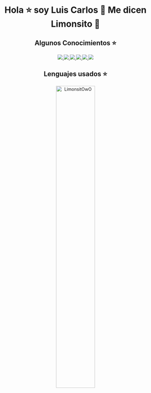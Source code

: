 <h1 align="center">Hola ⭐ soy Luis Carlos 👾 Me dicen Limonsito 🍋 </h1> 

<!-------------------->
<h2 align="center">Algunos Conocimientos ⭐</h2>
<p align="center">
  <a href="https://skillicons.dev">
    <img src="https://skillicons.dev/icons?i=html&theme=dark&perline=12" />
    <img src="https://skillicons.dev/icons?i=css,tailwind,bootstrap&theme=dark&perline=12" />
    <img src="https://skillicons.dev/icons?i=js,ts,react,nextjs&theme=dark&perline=12" />
    <img src="https://skillicons.dev/icons?i=java,php,py,nodejs,express,nestjs&theme=dark&perline=12" />
    <img src="https://skillicons.dev/icons?i=postman,sequelize,mongodb,mysql,postgres,vercel,firebase&theme=dark&perline=12" />
    <img src="https://skillicons.dev/icons?i=git,github,powershell,linux,vscode,notion,ps,ai,gmail,discord,linkedin,instagram&theme=dark&perline=12" />
    <!--
    <img src="https://skillicons.dev/icons?i=html,css,tailwind,bootstrap,js,ts,java,php,react,nextjs,py,nodejs,express,nestjs,postman,sequelize,mongodb,mysql,postgres,vercel,firebase,git,github,powershell,linux,vscode,notion,ps,ai,gmail,discord,linkedin,instagram&theme=dark&perline=12" />
    -->
  </a>
</p>
<!-------------------->
<h2 align="center">Lenguajes usados ⭐</h2>
<div align="center">
  <img width="50%" src="https://github-readme-stats.vercel.app/api/top-langs/?username=LimonsitOwO&count_private=true&theme=great-gatsby&locale=es" alt="LimonsitOwO" />
</div>
